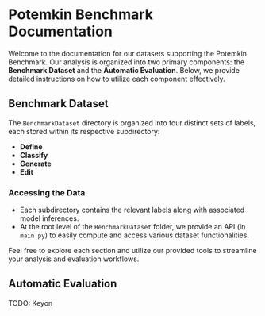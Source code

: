 # Potemkin Benchmark Documentation

Welcome to the documentation for our datasets supporting the Potemkin Benchmark. Our analysis is organized into two primary components: the **Benchmark Dataset** and the **Automatic Evaluation**. Below, we provide detailed instructions on how to utilize each component effectively.

## Benchmark Dataset

The `BenchmarkDataset` directory is organized into four distinct sets of labels, each stored within its respective subdirectory:

* **Define**
* **Classify**
* **Generate**
* **Edit**

### Accessing the Data

* Each subdirectory contains the relevant labels along with associated model inferences.
* At the root level of the `BenchmarkDataset` folder, we provide an API (in `main.py`) to easily compute and access various dataset functionalities.

Feel free to explore each section and utilize our provided tools to streamline your analysis and evaluation workflows.

## Automatic Evaluation

TODO: Keyon
